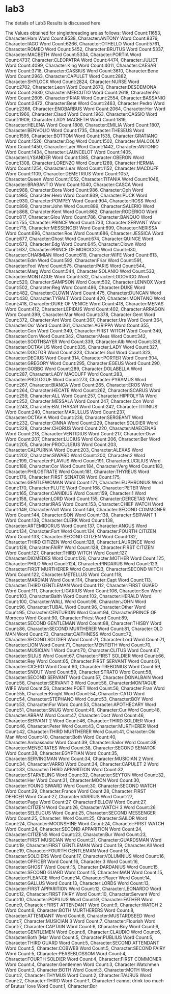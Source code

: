 # lab3
The details of Lab3 Results is discussed here

The Values obtained for singlethreading are as follows:
Word Count:11653, Character:Ham
Word Count:8538, Character:ANTONY
Word Count:8376, Character:IAGO
Word Count:6266, Character:OTHELLO
Word Count:5761, Character:ROMEO
Word Count:5452, Character:BRUTUS
Word Count:5337, Character:MACBETH
Word Count:5334, Character:PORTIA
Word Count:4737, Character:CLEOPATRA
Word Count:4474, Character:JULIET
Word Count:4099, Character:King
Word Count:4011, Character:CAESAR
Word Count:3718, Character:CASSIUS
Word Count:3610, Character:Bene
Word Count:2963, Character:CAPULET
Word Count:2882, Character:SHYLOCK
Word Count:2824, Character:NURSE
Word Count:2702, Character:Leon
Word Count:2670, Character:DESDEMONA
Word Count:2630, Character:MERCUTIO
Word Count:2618, Character:Pol
Word Count:2605, Character:FRIAR
Word Count:2554, Character:BASSANIO
Word Count:2472, Character:Beat
Word Count:2463, Character:Pedro
Word Count:2366, Character:ENOBARBUS
Word Count:2064, Character:Hor
Word Count:1966, Character:Claud
Word Count:1963, Character:CASSIO
Word Count:1909, Character:LADY MACBETH
Word Count:1819, Character:HELENA
Word Count:1808, Character:EMILIA
Word Count:1807, Character:BENVOLIO
Word Count:1735, Character:THESEUS
Word Count:1595, Character:BOTTOM
Word Count:1535, Character:GRATIANO
Word Count:1526, Character:Dog
Word Count:1502, Character:MALCOLM
Word Count:1450, Character:Laer
Word Count:1442, Character:ANTONIO
Word Count:1434, Character:LAUNCELOT
Word Count:1405, Character:LYSANDER
Word Count:1385, Character:OBERON
Word Count:1308, Character:LORENZO
Word Count:1289, Character:HERMIA
Word Count:1254, Character:Lear
Word Count:1152, Character:MACDUFF
Word Count:1109, Character:DEMETRIUS
Word Count:1057, Character:Queen
Word Count:1052, Character:TITANIA
Word Count:1046, Character:BRABANTIO
Word Count:1040, Character:CASCA
Word Count:988, Character:Bora
Word Count:986, Character:Oph
Word Count:985, Character:Hero
Word Count:939, Character:PUCK
Word Count:930, Character:POMPEY
Word Count:904, Character:ROSS
Word Count:899, Character:John
Word Count:889, Character:SALERIO
Word Count:868, Character:Kent
Word Count:862, Character:RODERIGO
Word Count:817, Character:Glou
Word Count:786, Character:BANQUO
Word Count:755, Character:PRINCE
Word Count:733, Character:SERVANT
Word Count:715, Character:MESSENGER
Word Count:699, Character:NERISSA
Word Count:696, Character:Ros
Word Count:686, Character:JESSICA
Word Count:677, Character:Ghost
Word Count:674, Character:QUINCE
Word Count:673, Character:Edg
Word Count:645, Character:Clown
Word Count:637, Character:PRINCE OF MOROCCO
Word Count:630, Character:CHARMIAN
Word Count:619, Character:WIFE
Word Count:613, Character:Edm
Word Count:592, Character:Friar
Word Count:591, Character:Fool
Word Count:575, Character:PARIS
Word Count:544, Character:Marg
Word Count:544, Character:SOLANIO
Word Count:533, Character:MONTAGUE
Word Count:532, Character:LODOVICO
Word Count:520, Character:SAMPSON
Word Count:502, Character:LENNOX
Word Count:502, Character:Reg
Word Count:486, Character:DUKE
Word Count:482, Character:CLOWN
Word Count:475, Character:DUNCAN
Word Count:430, Character:TYBALT
Word Count:420, Character:MONTANO
Word Count:418, Character:DUKE OF VENICE
Word Count:418, Character:MENAS
Word Count:412, Character:LEPIDUS
Word Count:402, Character:ARRAGON
Word Count:399, Character:Mar
Word Count:378, Character:Gent
Word Count:372, Character:Ant
Word Count:367, Character:Urs
Word Count:364, Character:Osr
Word Count:361, Character:AGRIPPA
Word Count:355, Character:Gon
Word Count:349, Character:FIRST WITCH
Word Count:349, Character:Corn
Word Count:342, Character:Mess
Word Count:342, Character:SOOTHSAYER
Word Count:339, Character:Alb
Word Count:336, Character:OCTAVIUS
Word Count:335, Character:LADY
Word Count:327, Character:DOCTOR
Word Count:323, Character:Guil
Word Count:323, Character:DECIUS
Word Count:314, Character:PORTER
Word Count:304, Character:GREGORY
Word Count:295, Character:EGEUS
Word Count:290, Character:GOBBO
Word Count:289, Character:DOLABELLA
Word Count:287, Character:LADY MACDUFF
Word Count:283, Character:PROLOGUE
Word Count:273, Character:PYRAMUS
Word Count:267, Character:BIANCA
Word Count:265, Character:EROS
Word Count:264, Character:HECATE
Word Count:262, Character:SCARUS
Word Count:259, Character:ALL
Word Count:257, Character:HIPPOLYTA
Word Count:252, Character:MESSALA
Word Count:247, Character:Con
Word Count:243, Character:BALTHASAR
Word Count:242, Character:TITINIUS
Word Count:240, Character:MARULLUS
Word Count:237, Character:OCTAVIA
Word Count:236, Character:SERGEANT
Word Count:232, Character:CINNA
Word Count:229, Character:SOLDIER
Word Count:228, Character:CHORUS
Word Count:220, Character:MAECENAS
Word Count:218, Character:VENTIDIUS
Word Count:217, Character:Osw
Word Count:207, Character:LUCIUS
Word Count:206, Character:Ber
Word Count:205, Character:PROCULEIUS
Word Count:203, Character:CALPURNIA
Word Count:203, Character:ALEXAS
Word Count:202, Character:SIWARD
Word Count:200, Character:2
Word Count:199, Character:FLAVIUS
Word Count:191, Character:LUCILIUS
Word Count:188, Character:Cor
Word Count:184, Character:Verg
Word Count:183, Character:PHILOSTRATE
Word Count:181, Character:THYREUS
Word Count:176, Character:FIRST SENATOR
Word Count:175, Character:GENTLEWOMAN
Word Count:171, Character:EUPHRONIUS
Word Count:170, Character:FLUTE
Word Count:168, Character:PETER
Word Count:165, Character:CANIDIUS
Word Count:159, Character:1
Word Count:158, Character:LORD
Word Count:155, Character:DERCETAS
Word Count:154, Character:IRAS
Word Count:153, Character:CHIEF WATCH
Word Count:149, Character:Volt
Word Count:146, Character:SECOND COMMONER
Word Count:144, Character:SON
Word Count:138, Character:SERVANT 1
Word Count:138, Character:CLERK
Word Count:138, Character:ARTEMIDORUS
Word Count:137, Character:ANGUS
Word Count:134, Character:Fort
Word Count:134, Character:FOURTH CITIZEN
Word Count:133, Character:SECOND CITIZEN
Word Count:132, Character:THIRD CITIZEN
Word Count:128, Character:LAURENCE
Word Count:128, Character:FAIRY
Word Count:128, Character:FIRST CITIZEN
Word Count:127, Character:THIRD WITCH
Word Count:127, Character:DIOMEDES
Word Count:126, Character:MOTHER
Word Count:125, Character:PHILO
Word Count:124, Character:PINDARUS
Word Count:123, Character:FIRST MURTHERER
Word Count:123, Character:SECOND WITCH
Word Count:122, Character:METELLUS
Word Count:118, Character:MARDIAN
Word Count:114, Character:Capt
Word Count:113, Character:THIRD GENTLEMAN
Word Count:112, Character:FIRST GUARD
Word Count:111, Character:LIGARIUS
Word Count:106, Character:Sex
Word Count:103, Character:Balth
Word Count:102, Character:HERALD
Word Count:100, Character:WALL
Word Count:98, Character:JOHN
Word Count:96, Character:TUBAL
Word Count:96, Character:Other
Word Count:95, Character:CENTURION
Word Count:94, Character:PRINCE OF Morocco
Word Count:90, Character:Priest
Word Count:89, Character:SECOND GENTLEMAN
Word Count:88, Character:THISBY
Word Count:86, Character:SECOND MURTHERER
Word Count:81, Character:OLD MAN
Word Count:73, Character:CAITHNESS
Word Count:72, Character:SECOND SOLDIER
Word Count:71, Character:Lord
Word Count:71, Character:LION
Word Count:71, Character:MENTEITH
Word Count:70, Character:MUSICIAN 1
Word Count:70, Character:CLITUS
Word Count:67, Character:SILIUS
Word Count:67, Character:FIRST SOLDIER
Word Count:66, Character:Rey
Word Count:65, Character:FIRST SERVANT
Word Count:61, Character:CICERO
Word Count:60, Character:TREBONIUS
Word Count:59, Character:SNOUT
Word Count:59, Character:STRATO
Word Count:58, Character:SECOND SERVANT
Word Count:57, Character:DONALBAIN
Word Count:56, Character:SERVANT 3
Word Count:56, Character:MONTAGUE WIFE
Word Count:56, Character:POET
Word Count:56, Character:Fran
Word Count:55, Character:Knight
Word Count:54, Character:CATO
Word Count:54, Character:STEPHANO
Word Count:53, Character:BOY
Word Count:53, Character:For
Word Count:53, Character:APOTHECARY
Word Count:51, Character:SNUG
Word Count:49, Character:Cur
Word Count:48, Character:ABRAM
Word Count:47, Character:Doct
Word Count:46, Character:SERVANT 2
Word Count:46, Character:THIRD SOLDIER
Word Count:46, Character:Peter
Word Count:43, Character:MURTHERER
Word Count:42, Character:THIRD MURTHERER
Word Count:41, Character:Old Man
Word Count:40, Character:Both
Word Count:40, Character:Ambassador
Word Count:39, Character:Sailor
Word Count:38, Character:MENECRATES
Word Count:38, Character:SECOND SENATOR
Word Count:38, Character:EGYPTIAN
Word Count:35, Character:SERVINGMAN
Word Count:34, Character:MUSICIAN 2
Word Count:34, Character:VARRO
Word Count:34, Character:CAPULET 2
Word Count:33, Character:THIRD APPARITION
Word Count:32, Character:STARVELING
Word Count:32, Character:SEYTON
Word Count:32, Character:Her
Word Count:31, Character:MOON
Word Count:30, Character:YOUNG SIWARD
Word Count:30, Character:SECOND WATCH
Word Count:29, Character:France
Word Count:28, Character:FIRST OFFICER
Word Count:27, Character:VARRIUS
Word Count:27, Character:Page
Word Count:27, Character:FELLOW
Word Count:27, Character:CITIZEN
Word Count:26, Character:WATCH 3
Word Count:26, Character:SELEUCUS
Word Count:25, Character:SECOND MESSENGER
Word Count:25, Character:
Word Count:25, Character:SAILOR
Word Count:24, Character:MOONSHINE
Word Count:24, Character:FIRST WATCH
Word Count:24, Character:SECOND APPARITION
Word Count:24, Character:CITIZENS
Word Count:23, Character:Bur
Word Count:23, Character:FIRST MUSICIAN
Word Count:21, Character:GUARDSMAN
Word Count:19, Character:FIRST GENTLEMAN
Word Count:19, Character:All
Word Count:19, Character:FOURTH GENTLEMAN
Word Count:18, Character:SOLDIERS
Word Count:17, Character:VOLUMNIUS
Word Count:16, Character:OFFICER
Word Count:16, Character:3
Word Count:16, Character:GHOST
Word Count:15, Character:DARDANIUS
Word Count:15, Character:SECOND GUARD
Word Count:15, Character:MAN
Word Count:15, Character:FLEANCE
Word Count:14, Character:Player
Word Count:14, Character:GALLUS
Word Count:13, Character:LORDS
Word Count:13, Character:FIRST APPARITION
Word Count:12, Character:LEONARDO
Word Count:12, Character:FIRST FAIRY
Word Count:10, Character:Servant
Word Count:10, Character:POPILIUS
Word Count:9, Character:FATHER
Word Count:9, Character:FIRST ATTENDANT
Word Count:9, Character:WATCH 2
Word Count:8, Character:BOTH MURTHERERS
Word Count:8, Character:ATTENDANT
Word Count:8, Character:MUSTARDSEED
Word Count:7, Character:MUSICIAN 3
Word Count:7, Character:Flourish
Word Count:7, Character:CAPTAIN
Word Count:6, Character:Boy
Word Count:6, Character:GENTLEMEN
Word Count:6, Character:CLAUDIO
Word Count:6, Character:Both [Mar
Word Count:5, Character:PUBLIUS
Word Count:5, Character:THIRD GUARD
Word Count:5, Character:SECOND ATTENDANT
Word Count:5, Character:COBWEB
Word Count:5, Character:SECOND FAIRY
Word Count:5, Character:PEASEBLOSSOM
Word Count:4, Character:FOURTH SOLDIER
Word Count:4, Character:FIRST COMMONER
Word Count:4, Character:Gentlemen
Word Count:3, Character:Watchmen
Word Count:3, Character:BOTH
Word Count:3, Character:MOTH
Word Count:2, Character:THYMUS
Word Count:2, Character:TAURUS
Word Count:2, Character:THIRD
Word Count:1, Character:I cannot drink too much of Brutus' love
Word Count:1, Character:Bor
